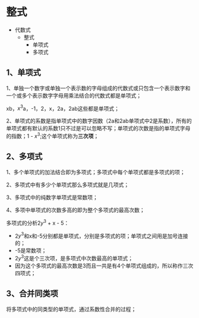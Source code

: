# 整式
- 代数式
	- 整式
		- 单项式
		- 多项式

## 1、单项式
1、单独一个数字或单独一个表示数的字母组成的代数式或只包含一个表示数字和一个或多个表示数字字母用乘法结合的代数式都是单项式；

xb，$x^{3}$a，-1，2，x，2a，2ab这些都是单项式；

2、单项式的系数是指单项式中的数字因数（2a和2ab单项式中2是系数），所有的单项式都有默认的系数1只不过是可以忽略不写；单项式的次数是指的单项式字母的指数；1 - $x^{3}$;这个单项式称为**三次项**；

## 2、多项式
1、多个单项式的加法结合即为多项式；多项式中每个单项式都是多项式的项；

2、多项式中有多少个单项式那么多项式就是几项式；

3、多项式中的纯数字单项式是常数项；

4、多项中单项式的次数多高的即为整个多项式的最高次数；

多项式的分析2$y^{3}$ + x - 5：
- 2$y^{3}$和x和-5分别都是单项式，分别是多项式的项；单项式之间用是加号连接的；
- -5是常数项；
- 2$y^{3}$这是个三次项，是多项式中次数最高的单项式；
- 因为这个多项式的最高次数是3而且一共是有4个单项式组成的，所以称作三次四项式；

## 3、合并同类项
将多项式中的同类型的单项式，通过系数性合并的过程；

